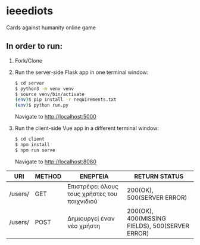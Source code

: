 # ieeediots
Cards against humanity online game 

## In order to run:

1. Fork/Clone

1. Run the server-side Flask app in one terminal window:

    ```sh
    $ cd server
    $ python3 -m venv venv
    $ source venv/bin/activate
    (env)$ pip install -r requirements.txt
    (env)$ python run.py
    ```

    Navigate to [http://localhost:5000](http://localhost:5000)

1. Run the client-side Vue app in a different terminal window:

    ```sh
    $ cd client
    $ npm install
    $ npm run serve
    ```

    Navigate to [http://localhost:8080](http://localhost:8080)
    
| URI  | METHOD | ΕΝΕΡΓΕΙΑ | RETURN STATUS |  
| ------------- | ------------- | ------------- | ------------- |
| /users/  | GET | Επιστρέφει όλους τους χρήστες του παιχνιδιού | 200(OK), 500(SERVER ERROR) |
| /users/  | POST | Δημιουργεί έναν νέο χρήστη | 200(ΟΚ), 400(MISSING FIELDS), 500(SERVER ERROR) |
